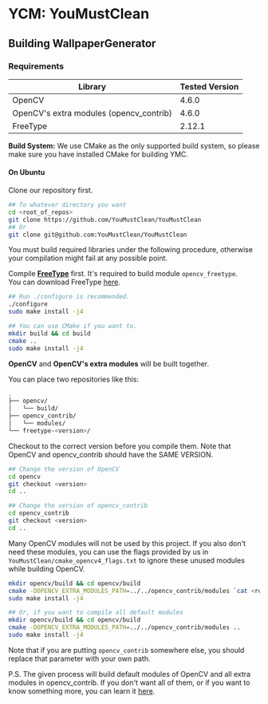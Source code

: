 # YCM: YouMustClean

## Building WallpaperGenerator

### Requirements

| Library                                  | Tested Version |
| ---------------------------------------- | -------------- |
| OpenCV                                   | 4.6.0          |
| OpenCV's extra modules (opencv\_contrib) | 4.6.0          |
| FreeType                                 | 2.12.1         |

**Build System:** We use CMake as the only supported build system, so please make sure you have installed CMake for building YMC.

#### On Ubuntu

Clone our repository first.

```bash
## To whatever directory you want
cd <root_of_repos>
git clone https://github.com/YouMustClean/YouMustClean
## Or
git clone git@github.com:YouMustClean/YouMustClean
```

You must build required libraries under the following procedure, otherwise your compilation might fail at any possible point.

Compile [**FreeType**](https://freetype.org/) first. It's required to build module `opencv_freetype`.<br>
You can download FreeType [here](https://download.savannah.gnu.org/releases/freetype/).

```bash
## Run ./configure is recommended.
./configure
sudo make install -j4

## You can use CMake if you want to.
mkdir build && cd build
cmake ..
sudo make install -j4
```

**OpenCV** and **OpenCV's extra modules** will be built together.

You can place two repositories like this:

```bash
.
├── opencv/
│   └── build/
├── opencv_contrib/
│   └── modules/
└── freetype-<version>/
```

Checkout to the correct version before you compile them. Note that OpenCV and opencv\_contrib should have the SAME VERSION.

```bash
## Change the version of OpenCV
cd opencv
git checkout <version>
cd ..

## Change the version of opencv_contrib
cd opencv_contrib
git checkout <version>
cd ..
```

Many OpenCV modules will not be used by this project. If you also don't need these modules, you can use the flags provided by us in `YouMustClean/cmake_opencv4_flags.txt` to ignore these unused modules while building OpenCV.

```bash
mkdir opencv/build && cd opencv/build
cmake -DOPENCV_EXTRA_MODULES_PATH=../../opencv_contrib/modules `cat <root_of_repos>/YouMustClean/cmake_opencv4_flags.txt` ..
sudo make install -j4

## Or, if you want to compile all default modules
mkdir opencv/build && cd opencv/build
cmake -DOPENCV_EXTRA_MODULES_PATH=../../opencv_contrib/modules ..
sudo make install -j4
```

Note that if you are putting `opencv_contrib` somewhere else, you should replace that parameter with your own path.

P.S. The given process will build default modules of OpenCV and all extra modules in opencv\_contrib. If you don't want all of them, or if you want to know something more, you can learn it [here](https://github.com/opencv/opencv_contrib).
